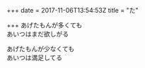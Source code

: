 +++
date = 2017-11-06T13:54:53Z
title = "た"

+++
あげたもんが多くても  
あいつはまだ欲しがる  
  
あげたもんが少なくても  
あいつは満足してる